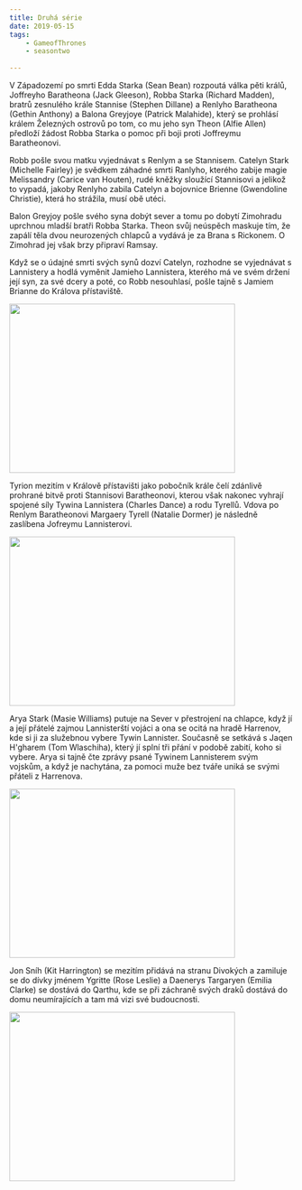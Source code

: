 ```yaml
---
title: Druhá série
date: 2019-05-15
tags: 
    - GameofThrones
    - seasontwo
   
---
```

V Západozemí po smrti Edda Starka (Sean Bean) rozpoutá válka pěti králů, Joffreyho Baratheona (Jack Gleeson), Robba Starka (Richard Madden), bratrů zesnulého krále Stannise (Stephen Dillane) a Renlyho Baratheona (Gethin Anthony) a Balona Greyjoye (Patrick Malahide), který se prohlásí králem Železných ostrovů po tom, co mu jeho syn Theon (Alfie Allen) předloží žádost Robba Starka o pomoc při boji proti Joffreymu Baratheonovi. 

Robb pošle svou matku vyjednávat s Renlym a se Stannisem. Catelyn Stark (Michelle Fairley) je svědkem záhadné smrti Ranlyho, kterého zabije magie Melissandry (Carice van Houten), rudé kněžky sloužící Stannisovi a jelikož to vypadá, jakoby Renlyho zabila Catelyn a bojovnice Brienne (Gwendoline Christie), která ho strážila, musí obě utéci. 

Balon Greyjoy pošle svého syna dobýt sever a tomu po dobytí Zimohradu uprchnou mladší bratři Robba Starka. Theon svůj neúspěch maskuje tím, že zapálí těla dvou neurozených chlapců a vydává je za Brana s Rickonem. O Zimohrad jej však brzy připraví Ramsay. 

Když se o údajné smrti svých synů dozví Catelyn, rozhodne se vyjednávat s Lannistery a hodlá vyměnit Jamieho Lannistera, kterého má ve svém držení její syn, za své dcery a poté, co Robb nesouhlasí, pošle tajně s Jamiem Brianne do Králova přístaviště.

<img src="https://is.muni.cz/auth/www/488358/a-man-without-honor.png" width="400" height="300">

Tyrion mezitím v Králově přístavišti jako pobočník krále čelí zdánlivě prohrané bitvě proti Stannisovi Baratheonovi, kterou však nakonec vyhrají spojené síly Tywina Lannistera (Charles Dance) a rodu Tyrellů. Vdova po Renlym Baratheonovi Margaery Tyrell (Natalie Dormer) je následně zaslíbena Jofreymu Lannisterovi. 

<img src="https://is.muni.cz/auth/www/488358/7ef4b0f0-4207-0134-cd19-0aec1efe63a9.jpg" width="400" height="300">

Arya Stark (Masie Williams) putuje na Sever v přestrojení na chlapce, když jí a její přátelé zajmou Lannisterští vojáci a ona se ocitá na hradě Harrenov, kde si ji za služebnou vybere Tywin Lannister. Současně se setkává s Jaqen H'gharem (Tom Wlaschiha), který jí splní tři přání v podobě zabití, koho si vybere. Arya si tajně čte zprávy psané Tywinem Lannisterem svým vojskům, a když je nachytána, za pomoci muže bez tváře uniká se svými přáteli z Harrenova. 


<img src="https://is.muni.cz/auth/www/488358/GoT_-_Evolution_of_Arya_-_Season_2.jpg" width="400" height="300">

Jon Sníh (Kit Harrington) se mezitím přidává na stranu Divokých a zamiluje se do dívky jménem Ygritte (Rose Leslie) a Daenerys Targaryen (Emilia Clarke) se dostává do Qarthu, kde se při záchraně svých draků dostává do domu neumírajících a tam má vizi své budoucnosti. 


<img src="https://is.muni.cz/auth/www/488358/Game-Of-Thrones-Daenerys-Visions-House-of-Undying-4.jpg" width="400" height="300">

